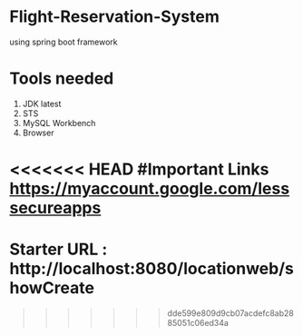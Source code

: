 # Flight-Reservation-System
using spring boot framework

# Tools needed
1. JDK latest
2. STS
3. MySQL Workbench
4. Browser

<<<<<<< HEAD
#Important Links
https://myaccount.google.com/lesssecureapps
=======
# Starter URL : http://localhost:8080/locationweb/showCreate
>>>>>>> dde599e809d9cb07acdefc8ab2885051c06ed34a

